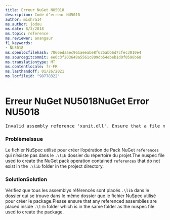 ```yaml
---
title: Erreur NuGet NU5018
description: Code d’erreur NU5018
author: mishra14
ms.author: jodou
ms.date: 8/3/2018
ms.topic: reference
ms.reviewer: anangaur
f1_keywords:
- NU5018
ms.openlocfilehash: 7066edaaec961aeeabe8f625abb6d7cfec3010e4
ms.sourcegitcommit: ee6c3f203648a5561c809db54ebeb1d0f0598b68
ms.translationtype: MT
ms.contentlocale: fr-FR
ms.lasthandoff: 01/26/2021
ms.locfileid: "98778322"
---
```

# <a name="nuget-error-nu5018"></a><span data-ttu-id="c0e8c-103">Erreur NuGet NU5018</span><span class="sxs-lookup"><span data-stu-id="c0e8c-103">NuGet Error NU5018</span></span>
<pre>Invalid assembly reference 'xunit.dll'. Ensure that a file named 'xunit.dll' exists in the lib directory.</pre>

### <a name="issue"></a><span data-ttu-id="c0e8c-104">Problème</span><span class="sxs-lookup"><span data-stu-id="c0e8c-104">Issue</span></span>

<span data-ttu-id="c0e8c-105">Le fichier NuSpec utilisé pour créer l’opération de Pack NuGet `references` qui n’existe pas dans le `.\lib` dossier du répertoire du projet.</span><span class="sxs-lookup"><span data-stu-id="c0e8c-105">The nuspec file used to create the NuGet pack operation contained `references` that do not exist in the `.\lib` folder in the project directory.</span></span>


### <a name="solution"></a><span data-ttu-id="c0e8c-106">Solution</span><span class="sxs-lookup"><span data-stu-id="c0e8c-106">Solution</span></span>

<span data-ttu-id="c0e8c-107">Vérifiez que tous les assemblys référencés sont placés `.\lib` dans le dossier qui se trouve dans le même dossier que le fichier NuSpec utilisé pour créer le package.</span><span class="sxs-lookup"><span data-stu-id="c0e8c-107">Please ensure that any referenced assemblies are placed inside `.\lib` folder which is in the same folder as the nuspec file used to create the package.</span></span>


